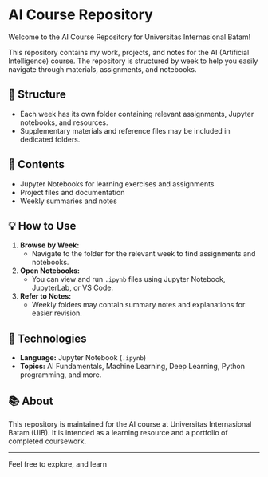 # AI Course Repository

Welcome to the AI Course Repository for Universitas Internasional Batam!

This repository contains my work, projects, and notes for the AI (Artificial Intelligence) course. The repository is structured by week to help you easily navigate through materials, assignments, and notebooks.

## 📁 Structure

- Each week has its own folder containing relevant assignments, Jupyter notebooks, and resources.
- Supplementary materials and reference files may be included in dedicated folders.

## 📝 Contents

- Jupyter Notebooks for learning exercises and assignments
- Project files and documentation
- Weekly summaries and notes

## 💡 How to Use

1. **Browse by Week:** 
   - Navigate to the folder for the relevant week to find assignments and notebooks.
2. **Open Notebooks:**
   - You can view and run `.ipynb` files using Jupyter Notebook, JupyterLab, or VS Code.
3. **Refer to Notes:**
   - Weekly folders may contain summary notes and explanations for easier revision.

## 🚀 Technologies

- **Language:** Jupyter Notebook (`.ipynb`)
- **Topics:** AI Fundamentals, Machine Learning, Deep Learning, Python programming, and more.

## 📚 About

This repository is maintained for the AI course at Universitas Internasional Batam (UIB). It is intended as a learning resource and a portfolio of completed coursework.

---

Feel free to explore, and learn
